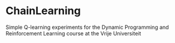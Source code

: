 # ChainLearning
Simple Q-learning experiments for the Dynamic Programming and Reinforcement Learning course at the Vrije Universiteit
